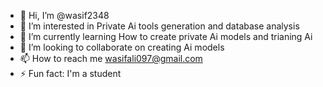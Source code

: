 - 👋 Hi, I’m @wasif2348
- 👀 I’m interested in Private Ai tools generation and database analysis 
- 🌱 I’m currently learning How to create private Ai models and trianing Ai 
- 💞️ I’m looking to collaborate on creating Ai models 
- 📫 How to reach me wasifali097@gmail.com
- ⚡ Fun fact: I'm a student 

<!---
wasif2348/wasif2348 is a ✨ special ✨ repository because its `README.md` (this file) appears on your GitHub profile.
You can click the Preview link to take a look at your changes.
--->
